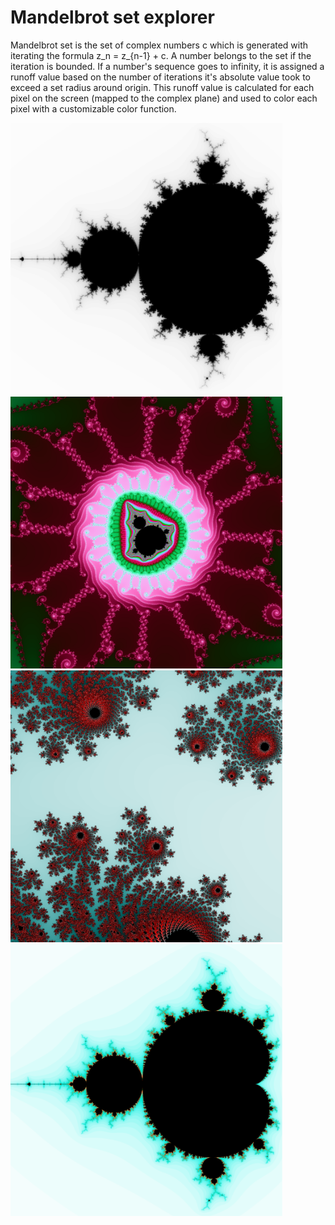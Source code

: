 # Mandelbrot set explorer

Mandelbrot set is the set of complex numbers c which is generated with iterating the formula z_n = z_{n-1} + c. A number belongs to the set if the iteration is bounded.
If a number's sequence goes to infinity, it is assigned a runoff value based on the number of iterations it's absolute value took to exceed a set radius around origin.
This runoff value is calculated for each pixel on the screen (mapped to the complex plane) and used to color each pixel with a customizable color function.

<img src="screenshots/black.png" width="435"> <img src="screenshots/minibrot.png" width="435">
<img src="screenshots/red.png" width="435"> <img src="screenshots/teal.png" width="435">
